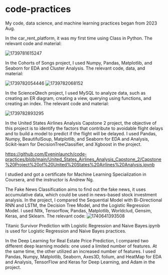 # code-practices
My code, data science, and machine learning practices began from 2023 Aug.

In the car_rent_platform, it was my first time using Class in Python.
  The relevant code and material:
  
  ![1739781615247](https://github.com/user-attachments/assets/55fd67c4-1e42-4ff0-a670-30ab29b0c862)

In the Cohorts of Songs project, I used Numpy, Pandas, Matplotlib, and Seaborn for EDA and Cluster Analysis.
  The relevant code, data, and material:
  
  ![1739782054446](https://github.com/user-attachments/assets/4a043c7e-6561-45f9-994a-04abfc82aace)
  ![1739782068152](https://github.com/user-attachments/assets/b3d02894-21f1-48bf-a29a-6ba62696df73)

In the ScienceQtech project, I used MySQL to analyze data, such as creating an ER diagram, creating a view, querying using functions, and creating an index.
  The relevant code and material:

  ![1739782893295](https://github.com/user-attachments/assets/27c5fb4d-7825-47b4-8931-b1663269dcd4)

In the United States Airlines Analysis Capstone 2 project, the objective of this project is to identify the factors that contribute to avoidable flight delays and to build a model to predict if the flight will be delayed. I used Pandas, Numpy, BeautifulSoup, Matplotlib, and Seaborn for EDA and Analysis, Scikit-learn for DecisionTreeClassifier, and Xgboost in the project.

  https://github.com/Eveninlaunch/code-practices/blob/main/United_States_Airlines_Analysis_Capstone_2/Capstone%20Project%20of%20United%20States%20Airlines%20Analysis.ipynb

I studied and got a certificate for Machine Learning Specialization in Coursera, and the instructor is Andrew Ng.

The Fake News Classification aims to find out the fake news, it uses accumulative data, which could be used in news-based stock investment analysis. In the project, I compared the Sequential Model with Bi-Directional RNN and LSTM, the Decision Tree Model, and the Logistic Regression Model. I used Nltk, Tensorflow, Pandas, Matplotlib, Worldclud, Gensim, Keras, and Sklearn.
  The relevant code:
  ![1740641393508](https://github.com/user-attachments/assets/737574ad-f845-40d9-81f3-f099bee96a01)

Titanic Survivor Prediction with Logistic Regression and Naive Bayes.ipynb is used for Logistic Regression and Naive Bayes practices.  

In the Deep Learning for Real Estate Price Prediction, I compared two different deep learning models: one used a limited number of features. At the same time, the other utilized an increased number of features. I used Pandas, Numpy, Matplotlib, Seaborn, Axes3D, folium, and HeatMap for EDA and Analysis, TensorFlow and Keras for Deep Learning, and Adam in the project.
